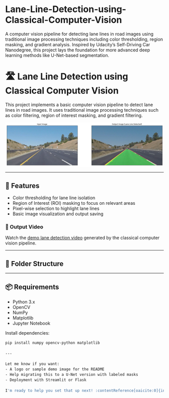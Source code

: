 # Lane-Line-Detection-using-Classical-Computer-Vision
A computer vision pipeline for detecting lane lines in road images using traditional image processing techniques including color thresholding, region masking, and gradient analysis. Inspired by Udacity’s Self-Driving Car Nanodegree, this project lays the foundation for more advanced deep learning methods like U-Net-based segmentation.

# 🛣️ Lane Line Detection using Classical Computer Vision

This project implements a basic computer vision pipeline to detect lane lines in road images. It uses traditional image processing techniques such as color filtering, region of interest masking, and gradient filtering.

![Demo](https://github.com/1216-dev/Lane-Line-Detection-using-Classical-Computer-Vision/blob/main/outputs.png)

---

## 🚗 Features

- Color thresholding for lane line isolation
- Region of Interest (ROI) masking to focus on relevant areas
- Pixel-wise selection to highlight lane lines
- Basic image visualization and output saving
### 🎥 Output Video

Watch the [demo lane detection video](./lane_output.mp4) generated by the classical computer vision pipeline.

---

## 📁 Folder Structure


---

## 📦 Requirements

- Python 3.x
- OpenCV
- NumPy
- Matplotlib
- Jupyter Notebook

Install dependencies:

```bash
pip install numpy opencv-python matplotlib

---

Let me know if you want:
- A logo or sample demo image for the README
- Help migrating this to a U-Net version with labeled masks
- Deployment with Streamlit or Flask

I'm ready to help you set that up next! ​:contentReference[oaicite:0]{index=0}​

